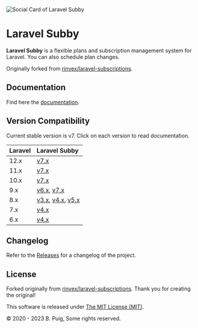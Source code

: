 <img src="https://repository-images.githubusercontent.com/312531331/83fd5e80-9ec8-11eb-9b6a-210d761a536e" alt="Social Card of Laravel Subby">

# Laravel Subby

**Laravel Subby** is a flexible plans and subscription management system for Laravel. You can also schedule plan
changes.

Originally forked from [rinvex/laravel-subscriptions](https://github.com/rinvex/laravel-subscriptions).

## Documentation
Find here the [documentation](https://bpuig.github.io/laravel-subby/).

## Version Compatibility

Current stable version is v7. Click on each version to read documentation.

| Laravel | Laravel Subby                                                                                                                                                 |
|:--------|:--------------------------------------------------------------------------------------------------------------------------------------------------------------|
| 12.x    | [v7.x](https://bpuig.github.io/laravel-subby/v7.x/)                                                                                                           |
| 11.x    | [v7.x](https://bpuig.github.io/laravel-subby/v7.x/)                                                                                                           |
| 10.x    | [v7.x](https://bpuig.github.io/laravel-subby/v7.x/)                                                                                                           |
| 9.x     | [v6.x](https://bpuig.github.io/laravel-subby/v6.x/), [v7.x](https://bpuig.github.io/laravel-subby/v7.x/)                                                      |
| 8.x     | [v3.x](https://bpuig.github.io/laravel-subby/v3.x/), [v4.x](https://bpuig.github.io/laravel-subby/v4.x/), [v5.x](https://bpuig.github.io/laravel-subby/v5.x/) |
| 7.x     | [v4.x](https://bpuig.github.io/laravel-subby/v4.x/)                                                                                                           |
| 6.x     | [v4.x](https://bpuig.github.io/laravel-subby/v4.x/)                                                                                                           |

## Changelog

Refer to the [Releases](https://github.com/bpuig/laravel-subby/releases) for a changelog of the project.

## License

Forked originally from [rinvex/laravel-subscriptions](https://github.com/rinvex/laravel-subscriptions). Thank you for
creating the original!

This software is released under [The MIT License (MIT)](LICENSE).

&copy; 2020 - 2023 B. Puig, Some rights reserved.



